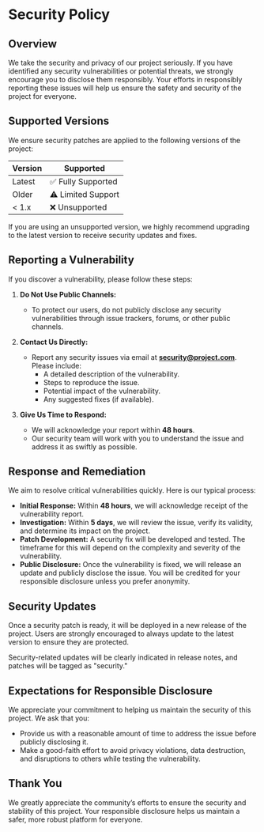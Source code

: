 # Security Policy

## Overview

We take the security and privacy of our project seriously. If you have identified any security vulnerabilities or potential threats, we strongly encourage you to disclose them responsibly. Your efforts in responsibly reporting these issues will help us ensure the safety and security of the project for everyone.

## Supported Versions

We ensure security patches are applied to the following versions of the project:

| Version | Supported          |
| ------- | ------------------ |
| Latest  | ✅ Fully Supported  |
| Older   | ⚠ Limited Support  |
| < 1.x   | ❌ Unsupported      |

If you are using an unsupported version, we highly recommend upgrading to the latest version to receive security updates and fixes.

## Reporting a Vulnerability

If you discover a vulnerability, please follow these steps:

1. **Do Not Use Public Channels:**
   - To protect our users, do not publicly disclose any security vulnerabilities through issue trackers, forums, or other public channels.

2. **Contact Us Directly:**
   - Report any security issues via email at **[security@project.com](mailto:security@project.com)**. Please include:
     - A detailed description of the vulnerability.
     - Steps to reproduce the issue.
     - Potential impact of the vulnerability.
     - Any suggested fixes (if available).

3. **Give Us Time to Respond:**
   - We will acknowledge your report within **48 hours**.
   - Our security team will work with you to understand the issue and address it as swiftly as possible.

## Response and Remediation

We aim to resolve critical vulnerabilities quickly. Here is our typical process:

- **Initial Response:** Within **48 hours**, we will acknowledge receipt of the vulnerability report.
- **Investigation:** Within **5 days**, we will review the issue, verify its validity, and determine its impact on the project.
- **Patch Development:** A security fix will be developed and tested. The timeframe for this will depend on the complexity and severity of the vulnerability.
- **Public Disclosure:** Once the vulnerability is fixed, we will release an update and publicly disclose the issue. You will be credited for your responsible disclosure unless you prefer anonymity.

## Security Updates

Once a security patch is ready, it will be deployed in a new release of the project. Users are strongly encouraged to always update to the latest version to ensure they are protected.

Security-related updates will be clearly indicated in release notes, and patches will be tagged as "security."

## Expectations for Responsible Disclosure

We appreciate your commitment to helping us maintain the security of this project. We ask that you:

- Provide us with a reasonable amount of time to address the issue before publicly disclosing it.
- Make a good-faith effort to avoid privacy violations, data destruction, and disruptions to others while testing the vulnerability.

## Thank You

We greatly appreciate the community’s efforts to ensure the security and stability of this project. Your responsible disclosure helps us maintain a safer, more robust platform for everyone.

